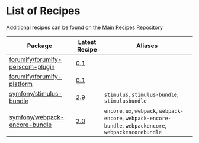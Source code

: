 # List of Recipes

Additional recipes can be found on the [Main Recipes Repository](https://github.com/symfony/recipes/blob/flex/main/RECIPES.md)

| Package | Latest Recipe | Aliases |
| --- | --- | --- |
| [forumify/forumify-perscom-plugin](https://packagist.org/packages/forumify/forumify-perscom-plugin) | [0.1](forumify/forumify-perscom-plugin/0.1) |  |
| [forumify/forumify-platform](https://packagist.org/packages/forumify/forumify-platform) | [0.1](forumify/forumify-platform/0.1) |  |
| [symfony/stimulus-bundle](https://packagist.org/packages/symfony/stimulus-bundle) | [2.9](symfony/stimulus-bundle/2.9) | `stimulus`, `stimulus-bundle`, `stimulusbundle` |
| [symfony/webpack-encore-bundle](https://packagist.org/packages/symfony/webpack-encore-bundle) | [2.0](symfony/webpack-encore-bundle/2.0) | `encore`, `ux`, `webpack`, `webpack-encore`, `webpack-encore-bundle`, `webpackencore`, `webpackencorebundle` |